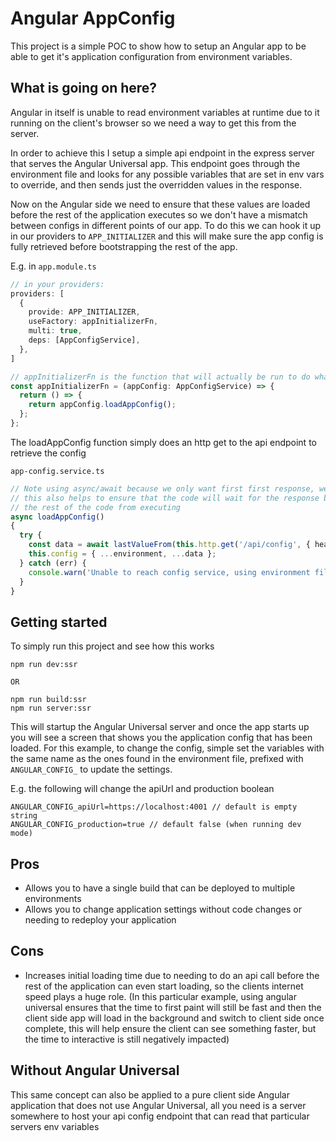 # Angular AppConfig

This project is a simple POC to show how to setup an Angular app to be able to get it's application configuration from
environment variables.

## What is going on here?

Angular in itself is unable to read environment variables at runtime due to it running on the client's browser so we
need a way to get this from the server.

In order to achieve this I setup a simple api endpoint in the express server that serves the Angular Universal app. This
endpoint goes through the environment file and looks for any possible variables that are set in env vars to override,
and then sends just the overridden values in the response.

Now on the Angular side we need to ensure that these values are loaded before the rest of the application executes so we
don't have a mismatch between configs in different points of our app. To do this we can hook it up in our providers
to `APP_INITIALIZER` and this will make sure the app config is fully retrieved before bootstrapping the rest of the app.

E.g. in `app.module.ts`

```ts
// in your providers:
providers: [
  {
    provide: APP_INITIALIZER,
    useFactory: appInitializerFn,
    multi: true,
    deps: [AppConfigService],
  },
]

// appInitializerFn is the function that will actually be run to do whatever you need, in this case load our config
const appInitializerFn = (appConfig: AppConfigService) => {
  return () => {
    return appConfig.loadAppConfig();
  };
};
```

The loadAppConfig function simply does an http get to the api endpoint to retrieve the config

`app-config.service.ts`

```ts
// Note using async/await because we only want first first response, we don't need a continuous subscription to the observable
// this also helps to ensure that the code will wait for the response before continuing, we need this to block 
// the rest of the code from executing
async loadAppConfig()
{
  try {
    const data = await lastValueFrom(this.http.get('/api/config', { headers: { skip: 'true' } }));
    this.config = { ...environment, ...data };
  } catch (err) {
    console.warn('Unable to reach config service, using environment file.');
  }
}
```

## Getting started

To simply run this project and see how this works

```
npm run dev:ssr

OR

npm run build:ssr
npm run server:ssr
```

This will startup the Angular Universal server and once the app starts up you will see a screen that shows you the
application config that has been loaded. For this example, to change the config, simple set the variables with the same
name as the ones found in the environment file, prefixed with `ANGULAR_CONFIG_` to update the settings.

E.g. the following will change the apiUrl and production boolean

```
ANGULAR_CONFIG_apiUrl=https://localhost:4001 // default is empty string
ANGULAR_CONFIG_production=true // default false (when running dev mode)
```

## Pros

- Allows you to have a single build that can be deployed to multiple environments
- Allows you to change application settings without code changes or needing to redeploy your application

## Cons

- Increases initial loading time due to needing to do an api call before the rest of the application can even start
  loading, so the clients internet speed plays a huge role. (In this particular example, using angular universal ensures
  that the time to first paint will still be fast and then the client side app will load in the background and switch to
  client side once complete, this will help ensure the client can see something faster, but the time to interactive is
  still negatively impacted)

## Without Angular Universal

This same concept can also be applied to a pure client side Angular application that does not use Angular Universal, all
you need is a server somewhere to host your api config endpoint that can read that particular servers env variables
